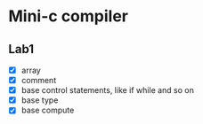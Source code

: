 # Mini-c compiler

## Lab1

- [x] array
- [x] comment
- [x] base control statements, like if while and so on
- [x] base type
- [x] base compute
